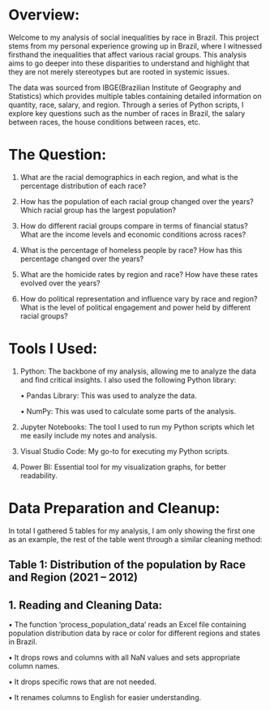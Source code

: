 # Overview:

Welcome to my analysis of social inequalities by race in Brazil. This project stems from my personal experience growing up in Brazil, where I witnessed firsthand the inequalities that affect various racial groups. This analysis aims to go deeper into these disparities to understand and highlight that they are not merely stereotypes but are rooted in systemic issues.

The data was sourced from IBGE(Brazilian Institute of Geography and Statistics) which provides multiple tables containing detailed information on quantity, race, salary, and region. Through a series of Python scripts, I explore key questions such as the number of races in Brazil, the salary between races, the house conditions between races, etc.

# The Question:
1.  What are the racial demographics in each region, and what is the percentage distribution of each race?

2.  How has the population of each racial group changed over the years? Which racial group has the largest population?

3.  How do different racial groups compare in terms of financial status? What are the income levels and economic conditions across races?

4.  What is the percentage of homeless people by race? How has this percentage changed over the years?
  
5.  What are the homicide rates by region and race? How have these rates evolved over the years?
   
6.  How do political representation and influence vary by race and region? What is the level of political engagement and power held by different racial groups?

# Tools I Used:
1.  Python: The backbone of my analysis, allowing me to analyze the data and find critical insights. I also used the following Python library:

    •	Pandas Library: This was used to analyze the data.

    •	NumPy: This was used to calculate some parts of the analysis.

2.  Jupyter Notebooks: The tool I used to run my Python scripts which let me easily include my notes and analysis.
  
3.  Visual Studio Code: My go-to for executing my Python scripts.

4.  Power BI: Essential tool for my visualization graphs, for better readability.

# Data Preparation and Cleanup:
In total I gathered 5 tables for my analysis, I am only showing the first one as an example, the rest of the table went through a similar cleaning method:
## Table 1: Distribution of the population by Race and Region (2021 – 2012)
## 1. Reading and Cleaning Data:
•	The function ‘process_population_data’ reads an Excel file containing population distribution data by race or color for different regions and states in Brazil.

•	It drops rows and columns with all NaN values and sets appropriate column names.

•	It drops specific rows that are not needed.

•	It renames columns to English for easier understanding.



